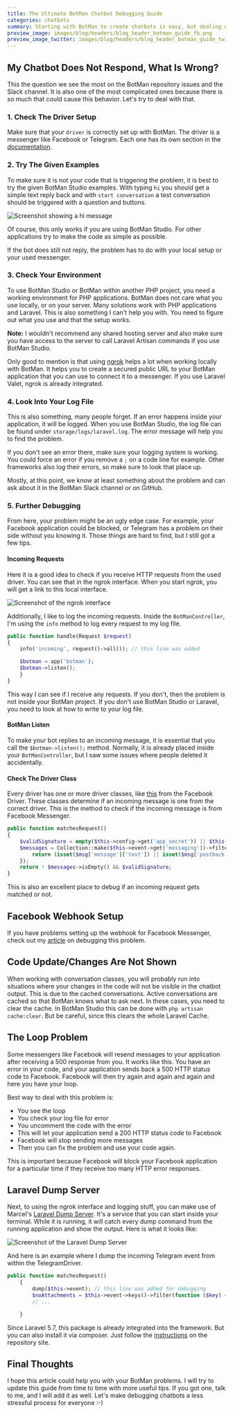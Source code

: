 ```yaml
---
title: The Ultimate BotMan Chatbot Debugging Guide
categories: chatbots
summary: Starting with BotMan to create chatbots is easy, but dealing with bugs is not. Since there are many external services like Facebook, Telegram or Slack involved, lots of things can and will go wrong. I have run into so many of these bugs and don't want you to struggle with them as I did. So here is my ultimate debugging guide.
preview_image: images/blog/headers/blog_header_botman_guide_fb.png
preview_image_twitter: images/blog/headers/blog_header_botman_guide_twitter.png
---
```


## My Chatbot Does Not Respond, What Is Wrong?

This the question we see the most on the BotMan repository issues and the Slack channel. It is also one of the most complicated ones because there is so much that could cause this behavior. Let's try to deal with that.

### 1. Check The Driver Setup

Make sure that your `driver` is correctly set up with BotMan. The driver is a messenger like Facebook or Telegram. Each one has its own section in the [documentation](https://botman.io/2.0/welcome).

### 2. Try The Given Examples

To make sure it is not your code that is triggering the problem, it is best to try the given BotMan Studio examples. With typing `hi` you should get a simple text reply back and with `start conversation` a test conversation should be triggered with a question and buttons.

<img class="blogimage" alt="Screenshot showing a hi message" src="/images/blog/nl_bot_hi.png" />

Of course, this only works if you are using BotMan Studio. For other applications try to make the code as simple as possible.

If the bot does still not reply, the problem has to do with your local setup or your used messenger.

### 3. Check Your Environment

To use BotMan Studio or BotMan within another PHP project, you need a working environment for PHP applications. BotMan does not care what you use locally, or on your server. Many solutions work with PHP applications and Laravel. This is also something I can't help you with. You need to figure out what you use and that the setup works.

<div class="blognote"><strong>Note:</strong> I wouldn't recommend any shared hosting server and also make sure you have access to the server to call Laravel Artisan commands if you use BotMan Studio.</div>

Only good to mention is that using [ngrok](https://ngrok.com/) helps a lot when working locally with BotMan. It helps you to create a secured public URL to your BotMan application that you can use to connect it to a messenger. If you use Laravel Valet, ngrok is already integrated.

### 4. Look Into Your Log File

This is also something, many people forget. If an error happens inside your application, it will be logged. When you use BotMan Studio, the log file can be found under `storage/logs/laravel.log`. The error message will help you to find the problem.

If you don't see an error there, make sure your logging system is working. You could force an error if you remove a `;` on a code line for example. Other frameworks also log their errors, so make sure to look that place up.

Mostly, at this point, we know at least something about the problem and can ask about it in the BotMan Slack channel or on GitHub.

### 5. Further Debugging

From here, your problem might be an ugly edge case. For example, your Facebook application could be blocked, or Telegram has a problem on their side without you knowing it. Those things are hard to find, but I still got a few tips.

#### Incoming Requests
Here it is a good idea to check if you receive HTTP requests from the used driver. You can see that in the ngrok interface. When you start ngrok, you will get a link to this local interface.

<img class="blogimage" alt="Screenshot of the ngrok interface" src="/images/blog/botman_guide_ngrok.png" />
 
Additionally, I like to log the incoming requests. Inside the `BotManController`, I'm using the `info` method to log every request to my log file. 

```php
public function handle(Request $request)
{
    info('incoming', request()->all()); // this line was added

    $botman = app('botman');
    $botman->listen();
    }
}
```
This way I can see if I receive any requests. If you don't, then the problem is not inside your BotMan project. If you don't use BotMan Studio or Laravel, you need to look at how to write to your log file.

#### BotMan Listen

To make your bot replies to an incoming message, it is essential that you call the `$botman->listen();` method. Normally, it is already placed inside your `BotManController`, but I saw some issues where people deleted it accidentally.

#### Check The Driver Class

Every driver has one or more driver classes, like [this](https://github.com/botman/driver-facebook/blob/master/src/FacebookDriver.php) from the Facebook Driver. These classes determine if an incoming message is one from the correct driver. This is the method to check if the incoming message is from Facebook Messenger.

```php
public function matchesRequest()
{
    $validSignature = empty($this->config->get('app_secret')) || $this->validateSignature();
    $messages = Collection::make($this->event->get('messaging'))->filter(function ($msg) {
        return (isset($msg['message']['text']) || isset($msg['postback']['payload'])) && ! isset($msg['message']['is_echo']);
    });
    return ! $messages->isEmpty() && $validSignature;
}
```

This is also an excellent place to debug if an incoming request gets matched or not.

## Facebook Webhook Setup

If you have problems setting up the webhook for Facebook Messenger, check out my [article](https://christoph-rumpel.com/2017/09/botman-quick-tip-how-to-debug-facebook-webhook-errors) on debugging this problem.

## Code Update/Changes Are Not Shown

When working with conversation classes, you will probably run into situations where your changes in the code will not be visible in the chatbot output. This is due to the cached conversations. Active conversations are cached so that BotMan knows what to ask next. In these cases, you need to clear the cache. In BotMan Studio this can be done with `php artisan cache:clear`. But be careful, since this clears the whole Laravel Cache.

## The Loop Problem

Some messengers like Facebook will resend messages to your application after receiving a 500 response from you. It works like this. You have an error in your code, and your application sends back a 500 HTTP status code to Facebook. Facebook will then try again and again and again and here you have your loop.

Best way to deal with this problem is:

* You see the loop
* You check your log file for error
* You uncomment the code with the error
* This will let your application send a 200 HTTP status code to Facebook
* Facebook will stop sending more messages
* Then you can fix the problem and use your code again.

This is important because Facebook will block your Facebook application for a particular time if they receive too many HTTP error responses.

## Laravel Dump Server

Next, to using the ngrok interface and logging stuff, you can make use of Marcel's [Laravel Dump Server](https://github.com/beyondcode/laravel-dump-server). It's a service that you can start inside your terminal. While it is running, it will catch every dump command from the running application and show the output. Here is what it looks like:

<img class="blogimage" alt="Screenshot of the Laravel Dump Server" src="/images/blog/botman_guide_dump_server.png" />

And here is an example where I dump the incoming Telegram event from within the TelegramDriver.

```php
public function matchesRequest()
    {
        dump($this->event); // this line was added for debugging
        $noAttachments = $this->event->keys()->filter(function ($key) {
        // ...

    }
```

Since Laravel 5.7, this package is already integrated into the framework. But you can also install it via composer. Just follow the [instructions](https://github.com/beyondcode/laravel-dump-server) on the repository site.

## Final Thoughts

I hope this article could help you with your BotMan problems. I will try to update this guide from time to time with more useful tips. If you got one, talk to me, and I will add it as well. Let's make debugging chatbots a less stressful process for everyone :-)

